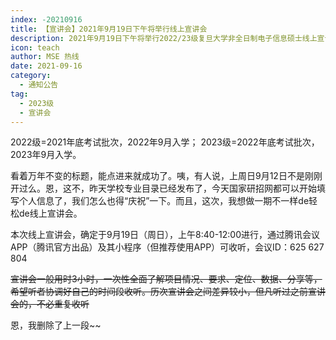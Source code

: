 ```yaml
---
index: -20210916
title: 【宣讲会】2021年9月19日下午将举行线上宣讲会
description: 2021年9月19日下午将举行2022/23级复旦大学非全日制电子信息硕士线上宣讲会
icon: teach
author: MSE 热线
date: 2021-09-16
category:
  - 通知公告
tag:
  - 2023级
  - 宣讲会
---
```


2022级=2021年底考试批次，2022年9月入学；
2023级=2022年底考试批次，2023年9月入学。

看着万年不变的标题，能点进来就成功了。咦，有人说，上周日9月12日不是刚刚开过么。恩，这不，昨天学校专业目录已经发布了，今天国家研招网都可以开始填写个人信息了，我们怎么也得“庆祝”一下。而且，这次，我想做一期不一样de轻松de线上宣讲会。

本次线上宣讲会，确定于9月19日（周日），上午8:40-12:00进行，通过腾讯会议APP（腾讯官方出品）及其小程序（但推荐使用APP）可收听，会议ID：625 627 804

~~宣讲会一般用时3小时，一次性全面了解项目情况、要求、定位、数据、分享等，希望听者协调好自己的时间段收听。历次宣讲会之间差异较小，但凡听过之前宣讲会的，不必重复收听~~

恩，我删除了上一段~~